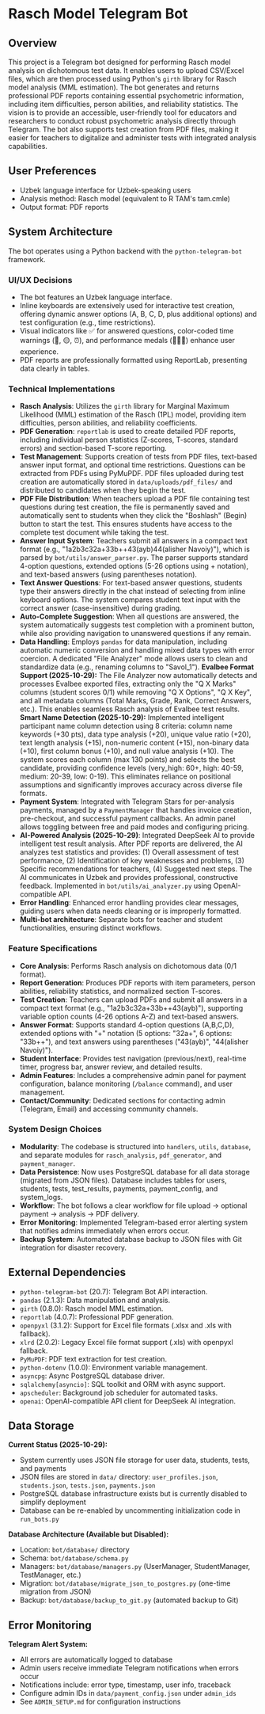 # Rasch Model Telegram Bot

## Overview
This project is a Telegram bot designed for performing Rasch model analysis on dichotomous test data. It enables users to upload CSV/Excel files, which are then processed using Python's `girth` library for Rasch model analysis (MML estimation). The bot generates and returns professional PDF reports containing essential psychometric information, including item difficulties, person abilities, and reliability statistics. The vision is to provide an accessible, user-friendly tool for educators and researchers to conduct robust psychometric analysis directly through Telegram. The bot also supports test creation from PDF files, making it easier for teachers to digitalize and administer tests with integrated analysis capabilities.

## User Preferences
- Uzbek language interface for Uzbek-speaking users
- Analysis method: Rasch model (equivalent to R TAM's tam.cmle)
- Output format: PDF reports

## System Architecture
The bot operates using a Python backend with the `python-telegram-bot` framework.

### UI/UX Decisions
- The bot features an Uzbek language interface.
- Inline keyboards are extensively used for interactive test creation, offering dynamic answer options (A, B, C, D, plus additional options) and test configuration (e.g., time restrictions).
- Visual indicators like ✅ for answered questions, color-coded time warnings (🔴, 🟡, ⏰), and performance medals (🥇🥈🥉) enhance user experience.
- PDF reports are professionally formatted using ReportLab, presenting data clearly in tables.

### Technical Implementations
- **Rasch Analysis**: Utilizes the `girth` library for Marginal Maximum Likelihood (MML) estimation of the Rasch (1PL) model, providing item difficulties, person abilities, and reliability coefficients.
- **PDF Generation**: `reportlab` is used to create detailed PDF reports, including individual person statistics (Z-scores, T-scores, standard errors) and section-based T-score reporting.
- **Test Management**: Supports creation of tests from PDF files, text-based answer input format, and optional time restrictions. Questions can be extracted from PDFs using PyMuPDF. PDF files uploaded during test creation are automatically stored in `data/uploads/pdf_files/` and distributed to candidates when they begin the test.
- **PDF File Distribution**: When teachers upload a PDF file containing test questions during test creation, the file is permanently saved and automatically sent to students when they click the "Boshlash" (Begin) button to start the test. This ensures students have access to the complete test document while taking the test.
- **Answer Input System**: Teachers submit all answers in a compact text format (e.g., "1a2b3c32a+33b++43(ayb)44(alisher Navoiy)"), which is parsed by `bot/utils/answer_parser.py`. The parser supports standard 4-option questions, extended options (5-26 options using + notation), and text-based answers (using parentheses notation).
- **Text Answer Questions**: For text-based answer questions, students type their answers directly in the chat instead of selecting from inline keyboard options. The system compares student text input with the correct answer (case-insensitive) during grading.
- **Auto-Complete Suggestion**: When all questions are answered, the system automatically suggests test completion with a prominent button, while also providing navigation to unanswered questions if any remain.
- **Data Handling**: Employs `pandas` for data manipulation, including automatic numeric conversion and handling mixed data types with error coercion. A dedicated "File Analyzer" mode allows users to clean and standardize data (e.g., renaming columns to "Savol_1"). **Evalbee Format Support (2025-10-29):** The File Analyzer now automatically detects and processes Evalbee exported files, extracting only the "Q X Marks" columns (student scores 0/1) while removing "Q X Options", "Q X Key", and all metadata columns (Total Marks, Grade, Rank, Correct Answers, etc.). This enables seamless Rasch analysis of Evalbee test results. **Smart Name Detection (2025-10-29):** Implemented intelligent participant name column detection using 8 criteria: column name keywords (+30 pts), data type analysis (+20), unique value ratio (+20), text length analysis (+15), non-numeric content (+15), non-binary data (+10), first column bonus (+10), and null value analysis (+10). The system scores each column (max 130 points) and selects the best candidate, providing confidence levels (very_high: 60+, high: 40-59, medium: 20-39, low: 0-19). This eliminates reliance on positional assumptions and significantly improves accuracy across diverse file formats.
- **Payment System**: Integrated with Telegram Stars for per-analysis payments, managed by a `PaymentManager` that handles invoice creation, pre-checkout, and successful payment callbacks. An admin panel allows toggling between free and paid modes and configuring pricing.
- **AI-Powered Analysis (2025-10-29)**: Integrated DeepSeek AI to provide intelligent test result analysis. After PDF reports are delivered, the AI analyzes test statistics and provides: (1) Overall assessment of test performance, (2) Identification of key weaknesses and problems, (3) Specific recommendations for teachers, (4) Suggested next steps. The AI communicates in Uzbek and provides professional, constructive feedback. Implemented in `bot/utils/ai_analyzer.py` using OpenAI-compatible API.
- **Error Handling**: Enhanced error handling provides clear messages, guiding users when data needs cleaning or is improperly formatted.
- **Multi-bot architecture**: Separate bots for teacher and student functionalities, ensuring distinct workflows.

### Feature Specifications
- **Core Analysis**: Performs Rasch analysis on dichotomous data (0/1 format).
- **Report Generation**: Produces PDF reports with item parameters, person abilities, reliability statistics, and normalized section T-scores.
- **Test Creation**: Teachers can upload PDFs and submit all answers in a compact text format (e.g., "1a2b3c32a+33b++43(ayb)"), supporting variable option counts (4-26 options A-Z) and text-based answers.
- **Answer Format**: Supports standard 4-option questions (A,B,C,D), extended options with "+" notation (5 options: "32a+", 6 options: "33b++"), and text answers using parentheses ("43(ayb)", "44(alisher Navoiy)").
- **Student Interface**: Provides test navigation (previous/next), real-time timer, progress bar, answer review, and detailed results.
- **Admin Features**: Includes a comprehensive admin panel for payment configuration, balance monitoring (`/balance` command), and user management.
- **Contact/Community**: Dedicated sections for contacting admin (Telegram, Email) and accessing community channels.

### System Design Choices
- **Modularity**: The codebase is structured into `handlers`, `utils`, `database`, and separate modules for `rasch_analysis`, `pdf_generator`, and `payment_manager`.
- **Data Persistence**: Now uses PostgreSQL database for all data storage (migrated from JSON files). Database includes tables for users, students, tests, test_results, payments, payment_config, and system_logs.
- **Workflow**: The bot follows a clear workflow for file upload → optional payment → analysis → PDF delivery.
- **Error Monitoring**: Implemented Telegram-based error alerting system that notifies admins immediately when errors occur.
- **Backup System**: Automated database backup to JSON files with Git integration for disaster recovery.

## External Dependencies
- `python-telegram-bot` (20.7): Telegram Bot API interaction.
- `pandas` (2.1.3): Data manipulation and analysis.
- `girth` (0.8.0): Rasch model MML estimation.
- `reportlab` (4.0.7): Professional PDF generation.
- `openpyxl` (3.1.2): Support for Excel file formats (.xlsx and .xls with fallback).
- `xlrd` (2.0.2): Legacy Excel file format support (.xls) with openpyxl fallback.
- `PyMuPDF`: PDF text extraction for test creation.
- `python-dotenv` (1.0.0): Environment variable management.
- `asyncpg`: Async PostgreSQL database driver.
- `sqlalchemy[asyncio]`: SQL toolkit and ORM with async support.
- `apscheduler`: Background job scheduler for automated tasks.
- `openai`: OpenAI-compatible API client for DeepSeek AI integration.

## Data Storage
**Current Status (2025-10-29):**
- System currently uses JSON file storage for user data, students, tests, and payments
- JSON files are stored in `data/` directory: `user_profiles.json`, `students.json`, `tests.json`, `payments.json`
- PostgreSQL database infrastructure exists but is currently disabled to simplify deployment
- Database can be re-enabled by uncommenting initialization code in `run_bots.py`

**Database Architecture (Available but Disabled):**
- Location: `bot/database/` directory
- Schema: `bot/database/schema.py`
- Managers: `bot/database/managers.py` (UserManager, StudentManager, TestManager, etc.)
- Migration: `bot/database/migrate_json_to_postgres.py` (one-time migration from JSON)
- Backup: `bot/database/backup_to_git.py` (automated backup to Git)

## Error Monitoring
**Telegram Alert System:**
- All errors are automatically logged to database
- Admin users receive immediate Telegram notifications when errors occur
- Notifications include: error type, timestamp, user info, traceback
- Configure admin IDs in `data/payment_config.json` under `admin_ids`
- See `ADMIN_SETUP.md` for configuration instructions